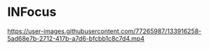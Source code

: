 # INFocus 

https://user-images.githubusercontent.com/77265987/133916258-5ad68e7b-2712-417b-a7d6-bfcbb1c8c7d4.mp4
